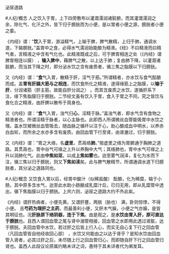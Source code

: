 泌尿道路

#人纪/概念 
人之饮入于胃，上下四旁敷布以灌溉濡润诸脏腑，而其灌溉濡润之余，除化气、化汗之外，皆下归于膀胱而为小便，是以胃者小便之源，膀胱者小便之委。

《内经》谓：“**饮**入于胃，游溢精气，上输于脾，脾气散精，上归于肺，通调水道，下输膀胱。”盖胃中之食，必得水气濡润始能酿为精液。《经》不曰精液而曰精气者，言精液之中含有气化也。此精液既成之后，可于脾胃相连之处（《内经》谓脾胃相连以膜） ，**输入脾中**，藉脾气之散，以上达于肺；复由肺下降，以灌溉诸脏腑，而当其下降之时，即分泌水饮之含有废质者，循三焦之脂膜以下归膀胱。


又《内经》谓：“**食**气入胃，散精于肝，淫气于筋。”所谓精者，亦水饮与食气酝酿而成。盖**胃有肝膈大筋与之相连**，而饮食所化之精液，遂得缘筋上之脂膜，以**输于肝**，分润诸筋（肝主筋，故能自肝分润之） 。而其含废质之水饮，遂循肝系下注，缘下焦脂膜归于膀胱。二节经文虽有饮入于胃，食入于胃之不同，究之皆饮与食化合之精液，由肝脾以散布于周身也。

又《内经》谓：“**食**气入胃，浊气归**心**，淫精于脉。”盖浊气者，即水气含有食物之精液者也。所谓淫精于脉者，以心主脉也。此即西人所谓微丝血管能吸胃中水饮之理。盖水饮被微丝血管吸去，随血脉之循环以注于心，助心酿成血中明水，以养赤白血轮，而所余之水亦多含有废质。由回血管下行至肾，由肾漉过，归于膀胱。

又《内经》谓：“胃之大络，名**虚里**，贯鬲络**肺**。”按虚里之络为胃腑通于胸肺之道路。其贯鬲也，胃中谷气可缘之上升以养胸中大气；其络肺也，胃中水气可缘之上升以润肺化气。此由**中焦如沤**，以成**上焦如雾**也。迨至雾气润泽，复化为水而下注，循三焦以归于膀胱，则又**下焦如渎**矣。此与脾气散精节，所谓通调水道下归膀胱者，其分泌之道路同也。

#人纪/概念 
又饮食入胃以后，经胃中酸汁（似稀盐酸） 酝酿，化为稀糜，输于小肠，其中原多含水气，迨至此水助小肠酿成乳糜汁后，已归无用，即从乳糜管中透出，循下焦脂膜以归于膀胱。上共六则，泌尿之道路大约不外此矣。

《内经》谓肝热病者，小便先黄。又谓肝壅，两胠（胁也） 满，卧则惊悸，不得小便。
且**芍药为理肝之主药**，而最善利小便，又肝木气臊，小便之气亦臊，是皆其明征也。况**肝脉原下络阴器，连于下焦**。由是观之，是**水饮由胃入肝，原可直达于膀胱**也。且西人谓回血管之尾与肾中溺管相接，回血管之水即用此透过肾脏，达于膀胱。夫回血管中水饮，若过肝之后皆上行入心，而实无自心复下行之回血管（凡回血管皆自他经收回心部） ，水饮又何能由之以达于肾乎？是知水饮由回血管入肾者，必其过肝之后，未尽随上行之回血管归心，而即随自肝下行之回血管归肾也。盖西人此段议论原属约略未详之词，愚特于其未详者代为阐发耳。